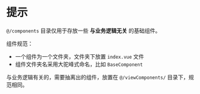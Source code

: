 # 提示

`@/components` 目录仅用于存放一些 **与业务逻辑无关** 的基础组件。

组件规范：

- 一个组件为一个文件夹，文件夹下放置 `index.vue` 文件
- 组件文件夹名采用大驼峰式命名，比如 `BaseComponent`

与业务逻辑有关的，需要抽离出的组件，放置在 `@/viewComponents/` 目录下，规范相同。
